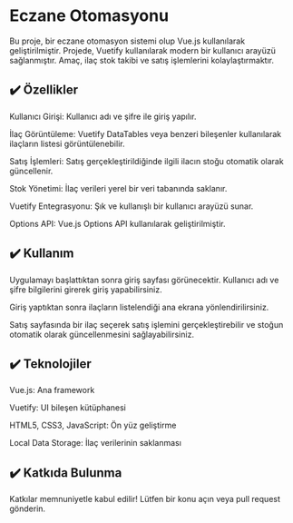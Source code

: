 # Eczane Otomasyonu

Bu proje, bir eczane otomasyon sistemi olup Vue.js kullanılarak geliştirilmiştir. Projede, Vuetify kullanılarak modern bir kullanıcı arayüzü sağlanmıştır. Amaç, ilaç stok takibi ve satış işlemlerini kolaylaştırmaktır.

 ## ✔️ Özellikler

 Kullanıcı Girişi: Kullanıcı adı ve şifre ile giriş yapılır.

 İlaç Görüntüleme: Vuetify DataTables veya benzeri bileşenler kullanılarak ilaçların listesi görüntülenebilir.

 Satış İşlemleri: Satış gerçekleştirildiğinde ilgili ilacın stoğu otomatik olarak güncellenir.

 Stok Yönetimi: İlaç verileri yerel bir veri tabanında saklanır.

 Vuetify Entegrasyonu: Şık ve kullanışlı bir kullanıcı arayüzü sunar.

 Options API: Vue.js Options API kullanılarak geliştirilmiştir.


## ✔️ Kullanım

Uygulamayı başlattıktan sonra giriş sayfası görünecektir. Kullanıcı adı ve şifre bilgilerini girerek giriş yapabilirsiniz.

Giriş yaptıktan sonra ilaçların listelendiği ana ekrana yönlendirilirsiniz.

Satış sayfasında bir ilaç seçerek satış işlemini gerçekleştirebilir ve stoğun otomatik olarak güncellenmesini sağlayabilirsiniz.

## ✔️ Teknolojiler

Vue.js: Ana framework

Vuetify: UI bileşen kütüphanesi

HTML5, CSS3, JavaScript: Ön yüz geliştirme

Local Data Storage: İlaç verilerinin saklanması

## ✔️ Katkıda Bulunma

Katkılar memnuniyetle kabul edilir! Lütfen bir konu açın veya pull request gönderin.
